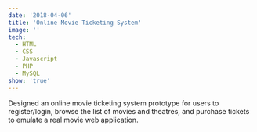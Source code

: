 ```yaml
---
date: '2018-04-06'
title: 'Online Movie Ticketing System'
image: ''
tech:
  - HTML
  - CSS 
  - Javascript
  - PHP
  - MySQL
show: 'true'
---
```


Designed an online movie ticketing system prototype for users to register/login, browse the list of movies and theatres, and purchase tickets to emulate a real movie web application.